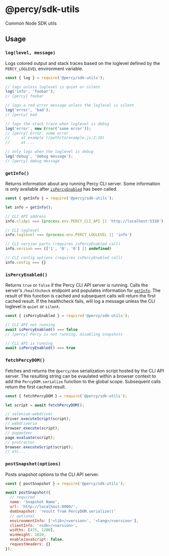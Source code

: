 # @percy/sdk-utils

Common Node SDK utils

## Usage

### `log(level, message)`

Logs colored output and stack traces based on the loglevel defined by the `PERCY_LOGLEVEL`
environment variable.

``` js
const { log } = require('@percy/sdk-utils');

// logs unless loglevel is quiet or silent
log('info', 'foobar');
// [percy] foobar

// logs a red error message unless the loglevel is silent
log('error', 'bad');
// [percy] bad

// logs the stack trace when loglevel is debug
log('error', new Error('some error'));
// [percy] Error: some error
//     at example (/path/to/example.js:2:10)
//     at ...

// only logs when the loglevel is debug
log('debug', 'debug message');
// [percy] debug message
```

### `getInfo()`

Returns information about any running Percy CLI server. Some information is only available after
[`isPercyEnabled`](#isPercyEnabled) has been called.

``` js
const { getInfo } = require('@percy/sdk-utils');

let info = getInfo();

// CLI API address
info.cliApi === (process.env.PERCY_CLI_API || 'http://localhost:5338')

// CLI loglevel
info.loglevel === (process.env.PERCY_LOGLEVEL || 'info')

// CLI version parts (requires isPercyEnabled call)
info.version === (['1', '0', '0'] || undefined)

// CLI config options (requires isPercyEnabled call)
info.config === {}
```

### `isPercyEnabled()`

Returns `true` or `false` if the Percy CLI API server is running. Calls the server's `/healthcheck`
endpoint and populates information for [`getInfo`](#getInfo). The result of this function is cached
and subsequent calls will return the first cached result. If the healthcheck fails, will log a
message unless the CLI loglevel is `quiet` or `silent`.

``` js
const { isPercyEnabled } = require('@percy/sdk-utils');

// CLI API not running
await isPercyEnabled() === false
// [percy] Percy is not running, disabling snapshots

// CLI API is running
await isPercyEnabled() === true
```

### `fetchPercyDOM()`

Fetches and returns the `@percy/dom` serialization script hosted by the CLI API server. The
resulting string can be evaulated within a browser context to add the `PercyDOM.serialize` function
to the global scope. Subsequent calls return the first cached result.

``` js
const { fetchPercyDOM } = require('@percy/sdk-utils');

let script = await fetchPercyDOM();

// selenium-webdriver
driver.executeScript(script);
// webdriverio
browser.execute(script);
// puppeteer
page.evaluate(script);
// protractor
browser.executeScript(script);
// etc...
```

### `postSnapshot(options)`

Posts snapshot options to the CLI API server.

``` js
const { postSnapshot } = require('@percy/sdk-utils');

await postSnapshot({
  // required
  name: 'Snapshot Name',
  url: 'http://localhost:8000/',
  domSnapshot: 'result from PercyDOM.serialize()'
  // optional
  environmentInfo: ['<lib>/<version>', '<lang>/<version>'],
  clientInfo: '<sdk>/<version>',
  widths: [475, 1280],
  minHeight: 1024,
  enableJavaScript: false,
  requestHeaders: {}
});
```
